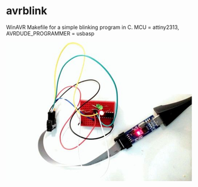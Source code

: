 avrblink
========

WinAVR Makefile for a simple blinking program in C. MCU = attiny2313, AVRDUDE_PROGRAMMER = usbasp

![USBAsp Programmer](https://raw.githubusercontent.com/santoshsahoo/avrblink/master/avr.jpg)
